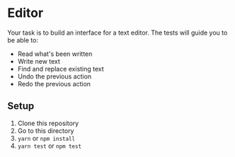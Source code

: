 # Editor

Your task is to build an interface for a text editor. The tests will guide you to be able to:

- Read what's been written
- Write new text
- Find and replace existing text
- Undo the previous action
- Redo the previous action

## Setup

1. Clone this repository
1. Go to this directory
1. `yarn` or `npm install`
1. `yarn test` or `npm test`
